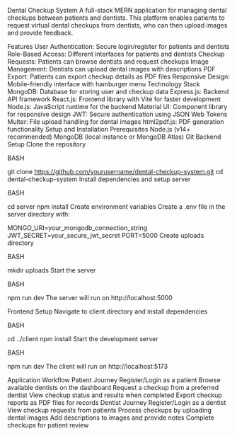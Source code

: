 Dental Checkup System
A full-stack MERN application for managing dental checkups between patients and dentists. This platform enables patients to request virtual dental checkups from dentists, who can then upload images and provide feedback.

Features
User Authentication: Secure login/register for patients and dentists
Role-Based Access: Different interfaces for patients and dentists
Checkup Requests: Patients can browse dentists and request checkups
Image Management: Dentists can upload dental images with descriptions
PDF Export: Patients can export checkup details as PDF files
Responsive Design: Mobile-friendly interface with hamburger menu
Technology Stack
MongoDB: Database for storing user and checkup data
Express.js: Backend API framework
React.js: Frontend library with Vite for faster development
Node.js: JavaScript runtime for the backend
Material UI: Component library for responsive design
JWT: Secure authentication using JSON Web Tokens
Multer: File upload handling for dental images
html2pdf.js: PDF generation functionality
Setup and Installation
Prerequisites
Node.js (v14+ recommended)
MongoDB (local instance or MongoDB Atlas)
Git
Backend Setup
Clone the repository

BASH

git clone https://github.com/yourusername/dental-checkup-system.git
cd dental-checkup-system
Install dependencies and setup server

BASH

cd server
npm install
Create environment variables
Create a .env file in the server directory with:


MONGO_URI=your_mongodb_connection_string
JWT_SECRET=your_secure_jwt_secret
PORT=5000
Create uploads directory

BASH

mkdir uploads
Start the server

BASH

npm run dev
The server will run on http://localhost:5000

Frontend Setup
Navigate to client directory and install dependencies

BASH

cd ../client
npm install
Start the development server

BASH

npm run dev
The client will run on http://localhost:5173

Application Workflow
Patient Journey
Register/Login as a patient
Browse available dentists on the dashboard
Request a checkup from a preferred dentist
View checkup status and results when completed
Export checkup reports as PDF files for records
Dentist Journey
Register/Login as a dentist
View checkup requests from patients
Process checkups by uploading dental images
Add descriptions to images and provide notes
Complete checkups for patient review
